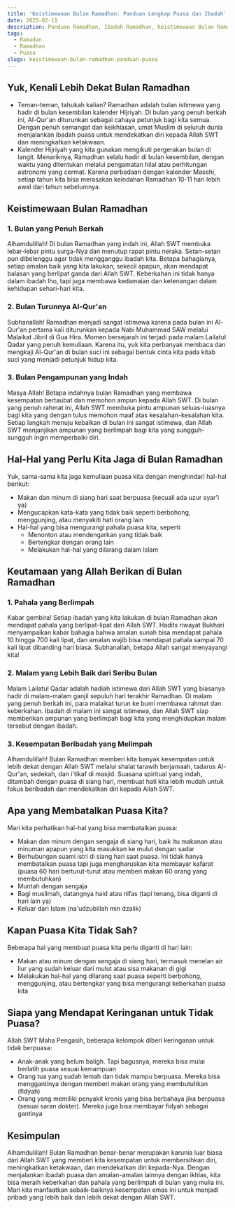 ```yaml
---
title: 'Keistimewaan Bulan Ramadhan: Panduan Lengkap Puasa dan Ibadah'
date: 2025-02-11
description: Panduan Ramadhan, Ibadah Ramadhan, Keistimewaan Bulan Ramadhan
tags:
  - Ramadan
  - Ramadhan
  - Puasa
slugs: keistimewaan-bulan-ramadhan-panduan-puasa
---
```


## Yuk, Kenali Lebih Dekat Bulan Ramadhan

- Teman-teman, tahukah kalian? Ramadhan adalah bulan istimewa yang hadir di bulan kesembilan kalender Hijriyah. Di bulan yang penuh berkah ini, Al-Qur'an diturunkan sebagai cahaya petunjuk bagi kita semua. Dengan penuh semangat dan keikhlasan, umat Muslim di seluruh dunia menjalankan ibadah puasa untuk mendekatkan diri kepada Allah SWT dan meningkatkan ketakwaan.
- Kalender Hijriyah yang kita gunakan mengikuti pergerakan bulan di langit. Menariknya, Ramadhan selalu hadir di bulan kesembilan, dengan waktu yang ditentukan melalui pengamatan hilal atau perhitungan astronomi yang cermat. Karena perbedaan dengan kalender Masehi, setiap tahun kita bisa merasakan keindahan Ramadhan 10-11 hari lebih awal dari tahun sebelumnya.

## Keistimewaan Bulan Ramadhan

### 1. Bulan yang Penuh Berkah

Alhamdulillah! Di bulan Ramadhan yang indah ini, Allah SWT membuka lebar-lebar pintu surga-Nya dan menutup rapat pintu neraka. Setan-setan pun dibelenggu agar tidak mengganggu ibadah kita. Betapa bahagianya, setiap amalan baik yang kita lakukan, sekecil apapun, akan mendapat balasan yang berlipat ganda dari Allah SWT. Keberkahan ini tidak hanya dalam ibadah lho, tapi juga membawa kedamaian dan ketenangan dalam kehidupan sehari-hari kita.

### 2. Bulan Turunnya Al-Qur'an

Subhanallah! Ramadhan menjadi sangat istimewa karena pada bulan ini Al-Qur'an pertama kali diturunkan kepada Nabi Muhammad SAW melalui Malaikat Jibril di Gua Hira. Momen bersejarah ini terjadi pada malam Lailatul Qadar yang penuh kemuliaan. Karena itu, yuk kita perbanyak membaca dan mengkaji Al-Qur'an di bulan suci ini sebagai bentuk cinta kita pada kitab suci yang menjadi petunjuk hidup kita.

### 3. Bulan Pengampunan yang Indah

Masya Allah! Betapa indahnya bulan Ramadhan yang membawa kesempatan bertaubat dan memohon ampun kepada Allah SWT. Di bulan yang penuh rahmat ini, Allah SWT membuka pintu ampunan seluas-luasnya bagi kita yang dengan tulus memohon maaf atas kesalahan-kesalahan kita. Setiap langkah menuju kebaikan di bulan ini sangat istimewa, dan Allah SWT menjanjikan ampunan yang berlimpah bagi kita yang sungguh-sungguh ingin memperbaiki diri.

## Hal-Hal yang Perlu Kita Jaga di Bulan Ramadhan

Yuk, sama-sama kita jaga kemuliaan puasa kita dengan menghindari hal-hal berikut:

- Makan dan minum di siang hari saat berpuasa (kecuali ada uzur syar'i ya)
- Mengucapkan kata-kata yang tidak baik seperti berbohong, menggunjing, atau menyakiti hati orang lain
- Hal-hal yang bisa mengurangi pahala puasa kita, seperti:
  - Menonton atau mendengarkan yang tidak baik
  - Bertengkar dengan orang lain
  - Melakukan hal-hal yang dilarang dalam Islam

## Keutamaan yang Allah Berikan di Bulan Ramadhan

### 1. Pahala yang Berlimpah

Kabar gembira! Setiap ibadah yang kita lakukan di bulan Ramadhan akan mendapat pahala yang berlipat-lipat dari Allah SWT. Hadits riwayat Bukhari menyampaikan kabar bahagia bahwa amalan sunah bisa mendapat pahala 10 hingga 700 kali lipat, dan amalan wajib bisa mendapat pahala sampai 70 kali lipat dibanding hari biasa. Subhanallah, betapa Allah sangat menyayangi kita!

### 2. Malam yang Lebih Baik dari Seribu Bulan

Malam Lailatul Qadar adalah hadiah istimewa dari Allah SWT yang biasanya hadir di malam-malam ganjil sepuluh hari terakhir Ramadhan. Di malam yang penuh berkah ini, para malaikat turun ke bumi membawa rahmat dan keberkahan. Ibadah di malam ini sangat istimewa, dan Allah SWT siap memberikan ampunan yang berlimpah bagi kita yang menghidupkan malam tersebut dengan ibadah.

### 3. Kesempatan Beribadah yang Melimpah

Alhamdulillah! Bulan Ramadhan memberi kita banyak kesempatan untuk lebih dekat dengan Allah SWT melalui shalat tarawih berjamaah, tadarus Al-Qur'an, sedekah, dan i'tikaf di masjid. Suasana spiritual yang indah, ditambah dengan puasa di siang hari, membuat hati kita lebih mudah untuk fokus beribadah dan mendekatkan diri kepada Allah SWT.

## Apa yang Membatalkan Puasa Kita?

Mari kita perhatikan hal-hal yang bisa membatalkan puasa:

- Makan dan minum dengan sengaja di siang hari, baik itu makanan atau minuman apapun yang kita masukkan ke mulut dengan sadar
- Berhubungan suami istri di siang hari saat puasa. Ini tidak hanya membatalkan puasa tapi juga mengharuskan kita membayar kafarat (puasa 60 hari berturut-turut atau memberi makan 60 orang yang membutuhkan)
- Muntah dengan sengaja
- Bagi muslimah, datangnya haid atau nifas (tapi tenang, bisa diganti di hari lain ya)
- Keluar dari Islam (na'udzubillah min dzalik)

## Kapan Puasa Kita Tidak Sah?

Beberapa hal yang membuat puasa kita perlu diganti di hari lain:

- Makan atau minum dengan sengaja di siang hari, termasuk menelan air liur yang sudah keluar dari mulut atau sisa makanan di gigi
- Melakukan hal-hal yang dilarang saat puasa seperti berbohong, menggunjing, atau bertengkar yang bisa mengurangi keberkahan puasa kita

## Siapa yang Mendapat Keringanan untuk Tidak Puasa?

Allah SWT Maha Pengasih, beberapa kelompok diberi keringanan untuk tidak berpuasa:

- Anak-anak yang belum baligh. Tapi bagusnya, mereka bisa mulai berlatih puasa sesuai kemampuan
- Orang tua yang sudah lemah dan tidak mampu berpuasa. Mereka bisa menggantinya dengan memberi makan orang yang membutuhkan (fidyah)
- Orang yang memiliki penyakit kronis yang bisa berbahaya jika berpuasa (sesuai saran dokter). Mereka juga bisa membayar fidyah sebagai gantinya

## Kesimpulan

Alhamdulillah! Bulan Ramadhan benar-benar merupakan karunia luar biasa dari Allah SWT yang memberi kita kesempatan untuk membersihkan diri, meningkatkan ketakwaan, dan mendekatkan diri kepada-Nya. Dengan menjalankan ibadah puasa dan amalan-amalan lainnya dengan ikhlas, kita bisa meraih keberkahan dan pahala yang berlimpah di bulan yang mulia ini. Mari kita manfaatkan sebaik-baiknya kesempatan emas ini untuk menjadi pribadi yang lebih baik dan lebih dekat dengan Allah SWT.
